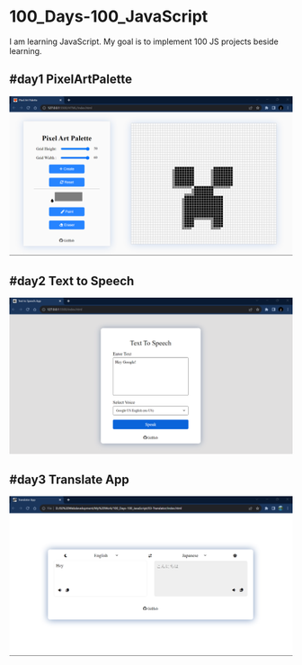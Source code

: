 # 100_Days-100_JavaScript
I am learning JavaScript. My goal is to implement 100 JS projects beside learning.

## #day1 PixelArtPalette
<img   src = "https://github.com/alfaArghya/100_Days-100_JavaScript/blob/main/01-PixelArtPalette/img/PageDemo.png">

## #day2 Text to Speech
<img   src = "https://github.com/alfaArghya/100_Days-100_JavaScript/blob/main/02-TextToSpeech/img/PageDemo.png">

## #day3 Translate App
<img   src = "https://github.com/alfaArghya/100_Days-100_JavaScript/blob/main/03-Translator/img/DemoLightImg.png">

